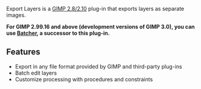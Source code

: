 Export Layers is a [GIMP 2.8/2.10](https://www.gimp.org/) plug-in that exports layers as separate images.

**For GIMP 2.99.16 and above (development versions of GIMP 3.0), you can use [Batcher](https://github.com/kamilburda/batcher), a successor to this plug-in.**

Features
--------

* Export in any file format provided by GIMP and third-party plug-ins
* Batch edit layers
* Customize processing with procedures and constraints
